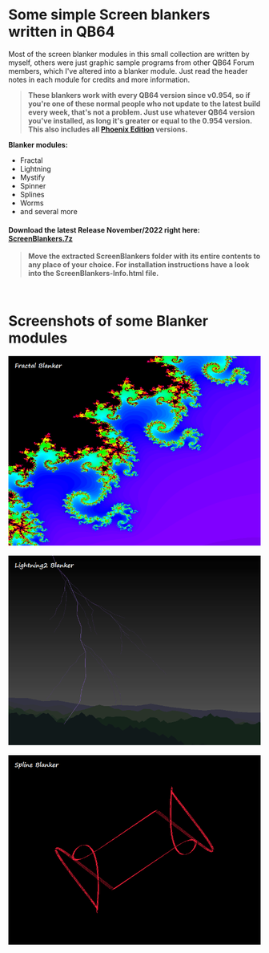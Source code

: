 # Some simple Screen blankers written in QB64
Most of the screen blanker modules in this small collection are written by myself, others were just graphic sample programs from other QB64 Forum members, which I've altered into a blanker module. Just read the header notes in each module for credits and more information.

>**These blankers work with every QB64 version since v0.954, so if you're one of these normal people who not update to the latest build every week, that's not a problem. Just use whatever QB64 version you've installed, as long it's greater or equal to the 0.954 version. This also includes all [Phoenix Edition](https://github.com/QB64-Phoenix-Edition/QB64pe/releases) versions.**

**Blanker modules:**

- Fractal
- Lightning
- Mystify
- Spinner
- Splines
- Worms
- and several more

#### Download the latest Release November/2022 right here: [ScreenBlankers.7z](https://github.com/RhoSigma-QB64/ScreenBlankers/raw/main/ScreenBlankers.7z)

>**Move the extracted ScreenBlankers folder with its entire contents to any place of your choice. For installation instructions have a look into the ScreenBlankers-Info.html file.**

<br>

# Screenshots of some Blanker modules
![Fractal](images/Fractal.png)
<br><br>
![Lightning2](images/Lightning2.png)
<br><br>
![Spline](images/Spline.png)
